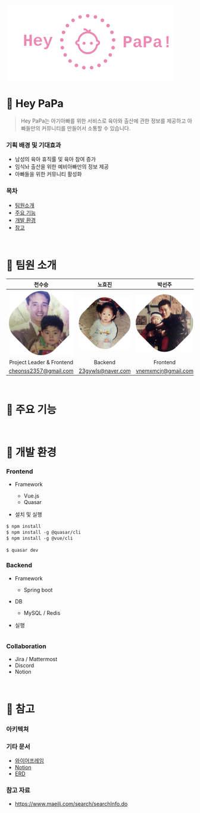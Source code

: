 <img src="README.assets/horizon_logo_heypapa.png" style="text-align : center;">

# :baby_bottle: Hey PaPa

> Hey PaPa는 아기아빠를 위한 서비스로 육아와 출산에 관한 정보를 제공하고 아빠들만의 커뮤니티를 만들어서 소통할 수 있습니다.

### 기획 배경 및 기대효과

- 남성의 육아 휴직률 및 육아 참여 증가
- 임식놔 출산을 위한 예비아빠만의 정보 제공
- 아빠들을 위한 커뮤니티 활성화

### 목차

- [팀원소개](#baby_bottle-팀원-소개)
- [주요 기능](#baby_bottle-주요-기능)
- [개발 환경](#baby_bottle-개발-환경)
- [참고](#baby_bottle-참고)

<br>

# :baby_bottle: 팀원 소개

|                            천수승                            |                            노효진                            |                            박선주                            |                            송지연                            |                            조효정                            |
| :----------------------------------------------------------: | :----------------------------------------------------------: | :----------------------------------------------------------: | :----------------------------------------------------------: | :----------------------------------------------------------: |
| <img src="README.assets/image-20211116105852495.png" alt="image-20211116105852495" style="zoom:95%;" /> | ![image-20211116105902852](README.assets/image-20211116105902852.png) | ![image-20211116105911310](README.assets/image-20211116105911310.png) | ![image-20211116105915779](README.assets/image-20211116105915779.png) | ![image-20211116152551426](README.assets/image-20211116152551426.png) |
|                  Project Leader & Frontend                   |                           Backend                            |                           Frontend                           |                       CI/CD & Backend                        |                       CI/CD & Backend                        |
|                    cheonss2357@gmail.com                     |                      23gywls@naver.com                       |                     vnemxmcjr@gmail.com                      |                     6loutlside@naver.com                     |                    whgywjd6794@gmail.com                     |

<br>

# :baby_bottle: ​주요 기능



<br>

# :baby_bottle: ​개발 환경

### Frontend

- Framework
  - Vue.js
  - Quasar

- 설치 및 실행

```
$ npm install
$ npm install -g @quasar/cli
$ npm install -g @vue/cli

$ quasar dev
```


### Backend

- Framework
  - Spring boot
- DB
  - MySQL / Redis

- 실행

```

```


### Collaboration

- Jira / Mattermost
- Discord
- Notion

<br>

# :baby_bottle: ​참고

### 아키텍쳐



### 기타 문서

- [와이어프레임](https://www.figma.com/file/g1y23MXOT1rwSPikhTqCKP/HeyPapa-team-library?node-id=0%3A1)
- [Notion](https://productive-telescope-f0d.notion.site/96-22a595de09544591a88b0cc309232b6e)
- [ERD](https://www.erdcloud.com/d/Zex75zDjZD24YrSBF)



### 참고 자료

- https://www.maeili.com/search/searchInfo.do







